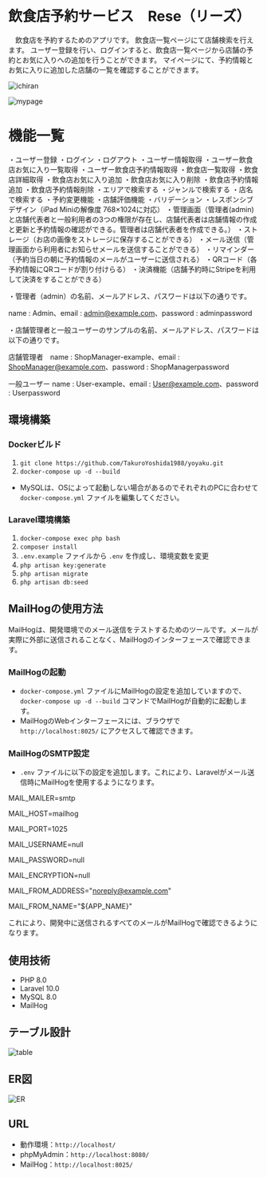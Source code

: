 # 飲食店予約サービス　Rese（リーズ）
　飲食店を予約するためのアプリです。
飲食店一覧ページにて店舗検索を行えます。
ユーザー登録を行い、ログインすると、飲食店一覧ページから店舗の予約とお気に入りへの追加を行うことができます。
マイページにて、予約情報とお気に入りに追加した店舗の一覧を確認することができます。

![ichiran](https://github.com/user-attachments/assets/edfefd04-3adf-49ab-ac9a-f18d380e7598)

![mypage](https://github.com/user-attachments/assets/8f7741c9-0b38-4609-a5d0-0472d36cc8ba)

# 機能一覧

・ユーザー登録
・ログイン
・ログアウト
・ユーザー情報取得
・ユーザー飲食店お気に入り一覧取得
・ユーザー飲食店予約情報取得
・飲食店一覧取得
・飲食店詳細取得
・飲食店お気に入り追加
・飲食店お気に入り削除
・飲食店予約情報追加
・飲食店予約情報削除
・エリアで検索する
・ジャンルで検索する
・店名で検索する
・予約変更機能
・店舗評価機能
・バリデーション
・レスポンシブデザイン（iPad Miniの解像度 768×1024に対応）
・管理画面（管理者(admin)と店舗代表者と一般利用者の3つの権限が存在し、店舗代表者は店舗情報の作成と更新と予約情報の確認ができる。管理者は店舗代表者を作成できる。）
・ストレージ（お店の画像をストレージに保存することができる）
・メール送信（管理画面から利用者にお知らせメールを送信することができる）
・リマインダー（予約当日の朝に予約情報のメールがユーザーに送信される）
・QRコード（各予約情報にQRコードが割り付けらる）
・決済機能（店舗予約時にStripeを利用して決済をすることができる）

・管理者（admin）の名前、メールアドレス、パスワードは以下の通りです。

name : Admin、email : admin@example.com、password : adminpassword

・店舗管理者と一般ユーザーのサンプルの名前、メールアドレス、パスワードは以下の通りです。

店舗管理者　name : ShopManager-example、email : ShopManager@example.com、password : ShopManagerpassword

一般ユーザー name : User-example、email : User@example.com、password : Userpassword

## 環境構築

### Dockerビルド
1. `git clone https://github.com/TakuroYoshida1988/yoyaku.git`
2. `docker-compose up -d --build`

* MySQLは、OSによって起動しない場合があるのでそれぞれのPCに合わせて `docker-compose.yml` ファイルを編集してください。

### Laravel環境構築
1. `docker-compose exec php bash`
2. `composer install`
3. `.env.example` ファイルから `.env` を作成し、環境変数を変更
4. `php artisan key:generate`
5. `php artisan migrate`
6. `php artisan db:seed`
   

## MailHogの使用方法

MailHogは、開発環境でのメール送信をテストするためのツールです。メールが実際に外部に送信されることなく、MailHogのインターフェースで確認できます。

### MailHogの起動
- `docker-compose.yml` ファイルにMailHogの設定を追加していますので、`docker-compose up -d --build` コマンドでMailHogが自動的に起動します。
- MailHogのWebインターフェースには、ブラウザで `http://localhost:8025/` にアクセスして確認できます。

### MailHogのSMTP設定
- `.env` ファイルに以下の設定を追加します。これにより、Laravelがメール送信時にMailHogを使用するようになります。

MAIL_MAILER=smtp

MAIL_HOST=mailhog

MAIL_PORT=1025

MAIL_USERNAME=null

MAIL_PASSWORD=null

MAIL_ENCRYPTION=null

MAIL_FROM_ADDRESS="noreply@example.com"

MAIL_FROM_NAME="${APP_NAME}"

これにより、開発中に送信されるすべてのメールがMailHogで確認できるようになります。

## 使用技術
- PHP 8.0
- Laravel 10.0
- MySQL 8.0
- MailHog

## テーブル設計
![table](https://github.com/user-attachments/assets/b43f7c22-027e-4a6d-9fca-b702d05d8f8b)

## ER図
![ER](https://github.com/user-attachments/assets/e435c362-7564-4fe4-87be-e05dd3986ed9)

## URL
- 動作環境：`http://localhost/`
- phpMyAdmin：`http://localhost:8080/`
- MailHog：`http://localhost:8025/`